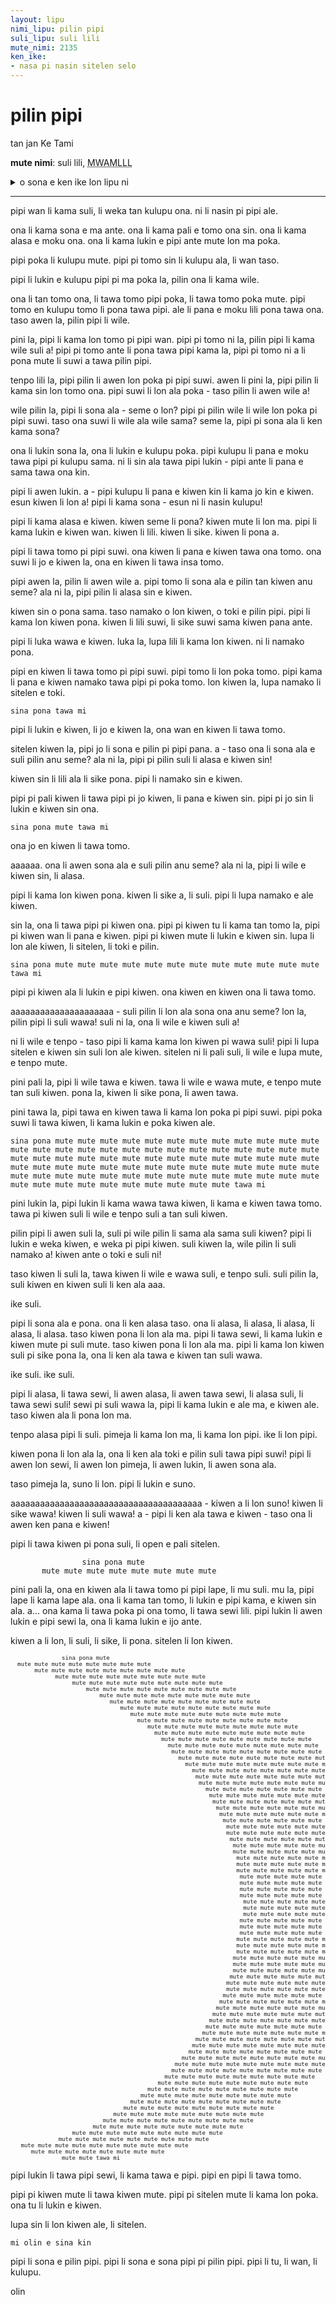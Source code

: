 ```yaml
---
layout: lipu
nimi_lipu: pilin pipi
suli_lipu: suli lili
mute_nimi: 2135
ken_ike:
- nasa pi nasin sitelen selo
---
```


# pilin pipi

tan jan Ke Tami

**mute nimi**: suli lili, <abbr title="2135">MWAMLLL</abbr>

<details>
  <summary>o sona e ken ike lon lipu ni</summary>
  <ul>
    <li>nasa pi nasin sitelen selo</li>
  </ul>
</details>

***

pipi wan li kama suli, li weka tan kulupu ona. ni li nasin pi pipi ale.

ona li kama sona e ma ante. ona li kama pali e tomo ona sin. ona li kama alasa e moku ona. ona li kama lukin e pipi ante mute lon ma poka.

pipi poka li kulupu mute. pipi pi tomo sin li kulupu ala, li wan taso. 

pipi li lukin e kulupu pipi pi ma poka la, pilin ona li kama wile. 

ona li tan tomo ona, li tawa tomo pipi poka, li tawa tomo poka mute. pipi tomo en kulupu tomo li pona tawa pipi. ale li pana e moku lili pona tawa ona. taso awen la, pilin pipi li wile.

pini la, pipi li kama lon tomo pi pipi wan. pipi pi tomo ni la, pilin pipi li kama wile suli a! pipi pi tomo ante li pona tawa pipi kama la, pipi pi tomo ni a li pona mute li suwi a tawa pilin pipi.

tenpo lili la, pipi pilin li awen lon poka pi pipi suwi. awen li pini la, pipi pilin li kama sin lon tomo ona. pipi suwi li lon ala poka - taso pilin li awen wile a!

wile pilin la, pipi li sona ala - seme o lon? pipi pi pilin wile li wile lon poka pi pipi suwi. taso ona suwi li wile ala wile sama? seme la, pipi pi sona ala li ken kama sona? 

ona li lukin sona la, ona li lukin e kulupu poka. pipi kulupu li pana e moku tawa pipi pi kulupu sama. ni li sin ala tawa pipi lukin - pipi ante li pana e sama tawa ona kin.

pipi li awen lukin. a - pipi kulupu li pana e kiwen kin li kama jo kin e kiwen. esun kiwen li lon a! pipi li kama sona - esun ni li nasin kulupu!

pipi li kama alasa e kiwen. kiwen seme li pona? kiwen mute li lon ma. pipi li kama lukin e kiwen wan. kiwen li lili. kiwen li sike. kiwen li pona a. 

pipi li tawa tomo pi pipi suwi. ona kiwen li pana e kiwen tawa ona tomo. ona suwi li jo e kiwen la, ona en kiwen li tawa insa tomo.

pipi awen la, pilin li awen wile a. pipi tomo li sona ala e pilin tan kiwen anu seme? ala ni la, pipi pilin li alasa sin e kiwen.

kiwen sin o pona sama. taso namako o lon kiwen, o toki e pilin pipi. pipi li kama lon kiwen pona. kiwen li lili suwi, li sike suwi sama kiwen pana ante.

pipi li luka wawa e kiwen. luka la, lupa lili li kama lon kiwen. ni li namako pona.

pipi en kiwen li tawa tomo pi pipi suwi. pipi tomo li lon poka tomo. pipi kama li pana e kiwen namako tawa pipi pi poka tomo. lon kiwen la, lupa namako li sitelen e toki.
```
sina pona tawa mi
```
pipi li lukin e kiwen, li jo e kiwen la, ona wan en kiwen li tawa tomo. 

sitelen kiwen la, pipi jo li sona e pilin pi pipi pana. a - taso ona li sona ala e suli pilin anu seme? ala ni la, pipi pi pilin suli li alasa e kiwen sin!

kiwen sin li lili ala li sike pona. pipi li namako sin e kiwen.

pipi pi pali kiwen li tawa pipi pi jo kiwen, li pana e kiwen sin. pipi pi jo sin li lukin e kiwen sin ona.
```
sina pona mute tawa mi
```
ona jo en kiwen li tawa tomo.

aaaaaa. ona li awen sona ala e suli pilin anu seme? ala ni la, pipi li wile e kiwen sin, li alasa.

pipi li kama lon kiwen pona. kiwen li sike a, li suli. pipi li lupa namako e ale kiwen. 

sin la, ona li tawa pipi pi kiwen ona. pipi pi kiwen tu li kama tan tomo la, pipi pi kiwen wan li pana e kiwen. pipi pi kiwen mute li lukin e kiwen sin. lupa li lon ale kiwen, li sitelen, li toki e pilin.
```
sina pona mute mute mute mute mute mute mute mute mute mute mute mute tawa mi
```
pipi pi kiwen ala li lukin e pipi kiwen. ona kiwen en kiwen ona li tawa tomo.

aaaaaaaaaaaaaaaaaaaaa - suli pilin li lon ala sona ona anu seme? lon la, pilin pipi li suli wawa! suli ni la, ona li wile e kiwen suli a! 

ni li wile e tenpo - taso pipi li kama kama lon kiwen pi wawa suli! pipi li lupa sitelen e kiwen sin suli lon ale kiwen. sitelen ni li pali suli, li wile e lupa mute, e tenpo mute. 

pini pali la, pipi li wile tawa e kiwen. tawa li wile e wawa mute, e tenpo mute tan suli kiwen. pona la, kiwen li sike pona, li awen tawa.

pini tawa la, pipi tawa en kiwen tawa li kama lon poka pi pipi suwi. pipi poka suwi li tawa kiwen, li kama lukin e poka kiwen ale.
```
sina pona mute mute mute mute mute mute mute mute mute mute mute mute mute mute mute mute mute mute mute mute mute mute mute mute mute mute mute mute mute mute mute mute mute mute mute mute mute mute mute mute mute mute mute mute mute mute mute mute mute mute mute mute mute mute mute mute mute mute mute mute mute mute mute mute mute mute mute mute mute mute mute mute mute mute mute mute mute mute tawa mi
```
pini lukin la, pipi lukin li kama wawa tawa kiwen, li kama e kiwen tawa tomo. tawa pi kiwen suli li wile e tenpo suli a tan suli kiwen. 

pilin pipi li awen suli la, suli pi wile pilin li sama ala sama suli kiwen? pipi li lukin e weka kiwen, e weka pi pipi kiwen. suli kiwen la, wile pilin li suli namako a! kiwen ante o toki e suli ni!

taso kiwen li suli la, tawa kiwen li wile e wawa suli, e tenpo suli. suli pilin la, suli kiwen en kiwen suli li ken ala aaa.

ike suli.

pipi li sona ala e pona. ona li ken alasa taso. ona li alasa, li alasa, li alasa, li alasa, li alasa. taso kiwen pona li lon ala ma. pipi li tawa sewi, li kama lukin e kiwen mute pi suli mute. taso kiwen pona li lon ala ma. pipi li kama lon kiwen suli pi sike pona la, ona li ken ala tawa e kiwen tan suli wawa.

ike suli. ike suli.

pipi li alasa, li tawa sewi, li awen alasa, li awen tawa sewi, li alasa suli, li tawa sewi suli! sewi pi suli wawa la, pipi li kama lukin e ale ma, e kiwen ale. taso kiwen ala li pona lon ma. 

tenpo alasa pipi li suli. pimeja li kama lon ma, li kama lon pipi. ike li lon pipi. 

kiwen pona li lon ala la, ona li ken ala toki e pilin suli tawa pipi suwi! pipi li awen lon sewi, li awen lon pimeja, li awen lukin, li awen sona ala.

taso pimeja la, suno li lon. pipi li lukin e suno.

aaaaaaaaaaaaaaaaaaaaaaaaaaaaaaaaaaaaaaa - kiwen a li lon suno! kiwen li sike wawa! kiwen li suli wawa! a - pipi li ken ala tawa e kiwen - taso ona li awen ken pana e kiwen!

pipi li tawa kiwen pi pona suli, li open e pali sitelen.
```
	            sina pona mute
	   mute mute mute mute mute mute mute mute 
```
pini pali la, ona en kiwen ala li tawa tomo pi pipi lape, li mu suli. mu la, pipi lape li kama lape ala. ona li kama tan tomo, li lukin e pipi kama, e kiwen sin ala. a... ona kama li tawa poka pi ona tomo, li tawa sewi lili. pipi lukin li awen lukin e pipi sewi la, ona li kama lukin e ijo ante.

kiwen a li lon, li suli, li sike, li pona. sitelen li lon kiwen.
<pre role="img" alt="sitelen ni li kepeken nimi, taso selo ona li sama mun. toki sitelen li sama ni: sina pona mute mute mute tawa mi - taso nimi Mute li mute suli" title="sitelen ni li kepeken nimi, taso selo ona li sama mun. toki sitelen li sama ni: sina pona mute mute mute tawa mi - taso nimi Mute li mute suli" size="1" style="font-family: monospace, monospace;font-size:65%">
               sina pona mute
  mute mute mute mute mute mute mute mute 
       mute mute mute mute mute mute mute mute mute 
             mute mute mute mute mute mute mute mute mute 
                  mute mute mute mute mute mute mute mute mute 
                      mute mute mute mute mute mute mute mute mute 
                          mute mute mute mute mute mute mute mute mute 
                             mute mute mute mute mute mute mute mute mute 
                                mute mute mute mute mute mute mute mute mute 
                                   mute mute mute mute mute mute mute mute mute 
                                     mute mute mute mute mute mute mute mute mute 
                                        mute mute mute mute mute mute mute mute mute 
                                          mute mute mute mute mute mute mute mute mute 
                                            mute mute mute mute mute mute mute mute mute 
                                              mute mute mute mute mute mute mute mute mute 
                                               mute mute mute mute mute mute mute mute mute 
                                                 mute mute mute mute mute mute mute mute mute 
                                                   mute mute mute mute mute mute mute mute mute 
                                                     mute mute mute mute mute mute mute mute mute 
                                                      mute mute mute mute mute mute mute mute mute 
                                                       mute mute mute mute mute mute mute mute mute 
                                                         mute mute mute mute mute mute mute mute mute 
                                                          mute mute mute mute mute mute mute mute mute 
                                                           mute mute mute mute mute mute mute mute mute 
                                                            mute mute mute mute mute mute mute mute mute 
                                                             mute mute mute mute mute mute mute mute mute 
                                                              mute mute mute mute mute mute mute mute mute 
                                                               mute mute mute mute mute mute mute mute mute 
                                                               mute mute mute mute mute mute mute mute mute 
                                                                mute mute mute mute mute mute mute mute mute 
                                                                 mute mute mute mute mute mute mute mute mute 
                                                                 mute mute mute mute mute mute mute mute mute 
                                                                  mute mute mute mute mute mute mute mute mute 
                                                                  mute mute mute mute mute mute mute mute mute 
                                                                  mute mute mute mute mute mute mute mute mute 
                                                                   mute mute mute mute mute mute mute mute mute 
                                                                   mute mute mute mute mute mute mute mute mute 
                                                                   mute mute mute mute mute mute mute mute mute 
                                                                   mute mute mute mute mute mute mute mute mute 
                                                                    mute mute mute mute mute mute mute mute mute 
                                                                    mute mute mute mute mute mute mute mute mute 
                                                                    mute mute mute mute mute mute mute mute mute 
                                                                   mute mute mute mute mute mute mute mute mute  
                                                                   mute mute mute mute mute mute mute mute mute  
                                                                   mute mute mute mute mute mute mute mute mute  
                                                                  mute mute mute mute mute mute mute mute mute   
                                                                  mute mute mute mute mute mute mute mute mute   
                                                                  mute mute mute mute mute mute mute mute mute   
                                                                 mute mute mute mute mute mute mute mute mute   
                                                                 mute mute mute mute mute mute mute mute mute   
                                                                 mute mute mute mute mute mute mute mute mute   
                                                                mute mute mute mute mute mute mute mute mute   
                                                               mute mute mute mute mute mute mute mute mute   
                                                               mute mute mute mute mute mute mute mute mute 
                                                              mute mute mute mute mute mute mute mute mute 
                                                             mute mute mute mute mute mute mute mute mute 
                                                            mute mute mute mute mute mute mute mute mute 
                                                           mute mute mute mute mute mute mute mute mute 
                                                          mute mute mute mute mute mute mute mute mute 
                                                         mute mute mute mute mute mute mute mute mute 
                                                        mute mute mute mute mute mute mute mute mute 
                                                      mute mute mute mute mute mute mute mute mute 
                                                     mute mute mute mute mute mute mute mute mute
                                                    mute mute mute mute mute mute mute mute mute
                                                  mute mute mute mute mute mute mute mute mute
                                                mute mute mute mute mute mute mute mute mute
                                               mute mute mute mute mute mute mute mute mute
                                             mute mute mute mute mute mute mute mute mute
                                           mute mute mute mute mute mute mute mute mute
                                        mute mute mute mute mute mute mute mute mute
                                      mute mute mute mute mute mute mute mute mute
                                   mute mute mute mute mute mute mute mute mute
                                 mute mute mute mute mute mute mute mute mute
                              mute mute mute mute mute mute mute mute mute
                           mute mute mute mute mute mute mute mute mute
                        mute mute mute mute mute mute mute mute mute
                  mute mute mute mute mute mute mute mute mute
              mute mute mute mute mute mute mute mute mute
   mute mute mute mute mute mute mute mute mute mute
      mute mute mute mute mute mute mute mute
               mute mute tawa mi
</pre>
pipi lukin li tawa pipi sewi, li kama tawa e pipi. pipi en pipi li tawa tomo.

pipi pi kiwen mute li tawa kiwen mute. pipi pi sitelen mute li kama lon poka. ona tu li lukin e kiwen. 

lupa sin li lon kiwen ale, li sitelen.
```
mi olin e sina kin
```
pipi li sona e pilin pipi. pipi li sona e sona pipi pi pilin pipi. pipi li tu, li wan, li kulupu.

olin